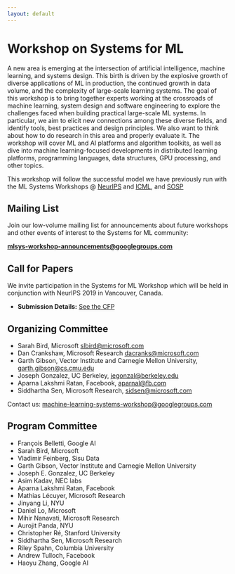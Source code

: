 ```yaml
---
layout: default
---
```


# Workshop on Systems for ML

A new area is emerging at the intersection of artificial intelligence, machine learning, and systems design. This birth is driven by the explosive growth of diverse applications of ML in production, the continued growth in data volume, and the complexity of large-scale learning systems. The goal of this workshop is to bring together experts working at the crossroads of machine learning, system design and software engineering to explore the challenges faced when building practical large-scale ML systems. In particular, we aim to elicit new connections among these diverse fields, and identify tools, best practices and design principles. We also want to think about how to do research in this area and properly evaluate it. The workshop will cover ML and AI platforms and algorithm toolkits, as well as dive into machine learning-focused developments in distributed learning platforms, programming languages, data structures, GPU processing, and other topics.

This workshop will follow the successful model we have previously run with the ML Systems Workshops @ [NeurIPS](http://learningsys.org/nips18/) and [ICML](https://sites.google.com/site/mlsys2016/), and [SOSP](http://learningsys.org/sosp17/)

## Mailing List

Join our low-volume mailing list for announcements about future workshops and other events of interest to the Systems for ML community:

**mlsys-workshop-announcements@googlegroups.com**

## Call for Papers

We invite participation in the Systems for ML Workshop which will be held in conjunction with NeurIPS 2019 in Vancouver, Canada.

<!-- * **Submission Deadline:** October 19, 2018 11.59pm PST
* **Author Notification Deadline:** ~~November 9, 2018~~ November 12, 2018 -->
* **Submission Details:** [See the CFP](/neurips19/cfp.html)


## Organizing Committee
+ Sarah Bird, Microsoft <slbird@microsoft.com>
+ Dan Crankshaw, Microsoft Research <dacranks@microsoft.com>
+ Garth Gibson, Vector Institute and Carnegie Mellon University, <garth.gibson@cs.cmu.edu>
+ Joseph Gonzalez, UC Berkeley, <jegonzal@berkeley.edu>
+ Aparna Lakshmi Ratan, Facebook, <aparnal@fb.com>
+ Siddhartha Sen, Microsoft Research, <sidsen@microsoft.com>

Contact us: <machine-learning-systems-workshop@googlegroups.com>

## Program Committee
+ François Belletti, Google AI
+ Sarah Bird, Microsoft
+ Vladimir Feinberg, Sisu Data
+ Garth Gibson, Vector Institute and Carnegie Mellon University
+ Joseph E. Gonzalez, UC Berkeley
+ Asim Kadav, NEC labs
+ Aparna Lakshmi Ratan, Facebook
+ Mathias Lécuyer, Microsoft Research
+ Jinyang Li, NYU
+ Daniel Lo, Microsoft
+ Mihir Nanavati, Microsoft Research
+ Aurojit Panda, NYU
+ Christopher Ré, Stanford University
+ Siddhartha Sen, Microsoft Research
+ Riley Spahn, Columbia University
+ Andrew Tulloch, Facebook
+ Haoyu Zhang, Google AI



